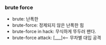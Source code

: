 ### brute force
- brute: 난폭한
- brute-force: 정제되지 않은 난폭한 힘
- brute-force in hack: 무식하게 뚜두러 팬다.
- brute-force attack: [___]<-- 무차별 대입 공격
